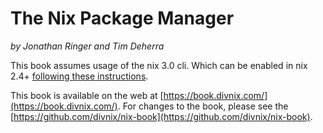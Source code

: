 # The Nix Package Manager

*by Jonathan Ringer and Tim Deherra*

This book assumes usage of the nix 3.0 cli. Which can be enabled in nix 2.4+
[following these instructions](https://nixos.wiki/wiki/Flakes#Enable_flakes).

This book is available on the web at [https://book.divnix.com/](https://book.divnix.com/).
For changes to the book, please see the [https://github.com/divnix/nix-book](https://github.com/divnix/nix-book).

